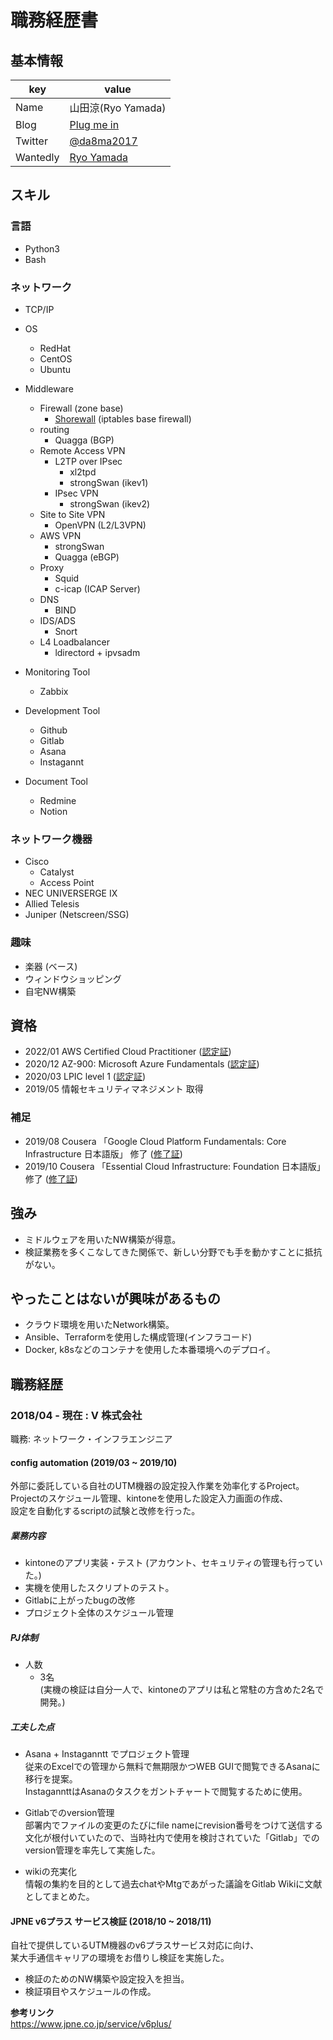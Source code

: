 # 職務経歴書

## 基本情報

|key|value|
|---|-----|
|Name| 山田涼(Ryo Yamada) |
|Blog|[Plug me in](https://blog.da8ma.com/)|
|Twitter|[@da8ma2017](https://twitter.com/da8ma2017)|
|Wantedly| [Ryo Yamada](https://www.wantedly.com/users/124186115) |


## スキル
### 言語
- Python3
- Bash

<!---
### Framework

- Ruby on Rails
- Laravel
- Spring Boot
- などなど
-->

### ネットワーク

<!--
- 言語やフレームワークに限らないスキル。開発手法やプロセス、ツールなど
-->

- TCP/IP
- OS
  - RedHat
  - CentOS
  - Ubuntu

- Middleware
  - Firewall (zone base)
    - [Shorewall](http://shorewall.org/) 
    (iptables base firewall)
  - routing
    - Quagga (BGP)
  - Remote Access VPN
    - L2TP over IPsec
      - xl2tpd
      - strongSwan (ikev1)
    - IPsec VPN
       - strongSwan (ikev2)
  - Site to Site VPN
    - OpenVPN (L2/L3VPN)
  - AWS VPN
    - strongSwan
    - Quagga (eBGP)
  - Proxy
    - Squid
    - c-icap (ICAP Server)
  - DNS
    - BIND
  - IDS/ADS
    - Snort
  - L4 Loadbalancer 
    - ldirectord + ipvsadm
- Monitoring Tool
  - Zabbix
- Development Tool
  - Github
  - Gitlab
  - Asana
  - Instagannt
- Document Tool
  - Redmine
  - Notion

### ネットワーク機器

- Cisco
  - Catalyst
  - Access Point
- NEC UNIVERSERGE IX
- Allied Telesis
- Juniper (Netscreen/SSG)

### 趣味

- 楽器 (ベース)
- ウィンドウショッピング
- 自宅NW構築
<!--
- Honeypot
GCP上(GCE + Stackdriver logging + Big query)で  「WOWHoneypot」と「Cowrie」を運用中。
-->

## 資格

- 2022/01 AWS Certified Cloud Practitioner ([認定証](https://www.credly.com/badges/e5d39f38-5cd7-47cf-b1d4-4ef174e82fe8/public_url))
- 2020/12 AZ-900: Microsoft Azure Fundamentals ([認定証](https://www.youracclaim.com/badges/ff4cfbb2-9123-45b2-b522-c7f7b48f8cde?source=linked_in_profile))
- 2020/03 LPIC level 1 ([認定証](https://cs.lpi.org/caf/Xamman/certification/verify/LPI000411634/2r4garaqyy))
- 2019/05 情報セキュリティマネジメント 取得

### 補足

- 2019/08 Cousera 「Google Cloud Platform Fundamentals: Core Infrastructure 日本語版」 修了 ([修了証](https://www.coursera.org/account/accomplishments/verify/F9PQFFKYBPHJ))
- 2019/10 Cousera 「Essential Cloud Infrastructure: Foundation 日本語版」 修了 ([修了証](https://www.coursera.org/account/accomplishments/verify/M3WSKG9YR3K9))

<!--## Language

- 日本語
  - ネイティブ
- 英語
  - かんたんな日常会話ができる
  - TOEIC: xxx点
-->

## 強み

* ミドルウェアを用いたNW構築が得意。
* 検証業務を多くこなしてきた関係で、新しい分野でも手を動かすことに抵抗がない。

## やったことはないが興味があるもの

- クラウド環境を用いたNetwork構築。
- Ansible、Terraformを使用した構成管理(インフラコード)
- Docker, k8sなどのコンテナを使用した本番環境へのデプロイ。

## 職務経歴

### 2018/04 - 現在 : V 株式会社

職務: ネットワーク・インフラエンジニア

#### config automation (2019/03 ~ 2019/10)

外部に委託している自社のUTM機器の設定投入作業を効率化するProject。<br> Projectのスケジュール管理、kintoneを使用した設定入力画面の作成、<br>設定を自動化するscriptの試験と改修を行った。

##### 業務内容

- kintoneのアプリ実装・テスト (アカウント、セキュリティの管理も行っていた。)
- 実機を使用したスクリプトのテスト。
- Gitlabに上がったbugの改修
- プロジェクト全体のスケジュール管理

##### PJ体制

- 人数
    - 3名 <br>(実機の検証は自分一人で、kintoneのアプリは私と常駐の方含めた2名で開発。)

##### 工夫した点

- Asana + Instaganntt でプロジェクト管理<br>
従来のExcelでの管理から無料で無期限かつWEB GUIで閲覧できるAsanaに移行を提案。<br> InstagannttはAsanaのタスクをガントチャートで閲覧するために使用。

- Gitlabでのversion管理<br>
部署内でファイルの変更のたびにfile nameにrevision番号をつけて送信する文化が根付いていたので、当時社内で使用を検討されていた「Gitlab」でのversion管理を率先して実施した。

- wikiの充実化<br>
情報の集約を目的として過去chatやMtgであがった議論をGitlab Wikiに文献としてまとめた。

#### JPNE v6プラス サービス検証 (2018/10 ~ 2018/11)

自社で提供しているUTM機器のv6プラスサービス対応に向け、<br>某大手通信キャリアの環境をお借りし検証を実施した。

- 検証のためのNW構築や設定投入を担当。
- 検証項目やスケジュールの作成。

**参考リンク** <br>
https://www.jpne.co.jp/service/v6plus/


<!---
## 課外活動

### 社外プロジェクト
* [運営に携わっているコミュニティ](そのコミュニティのconnpassやカンファレンスページのリンクとか)
* [副業で携わっているサービス](そのサービスのランディングページのリンクとか)

### 過去の登壇資料
* [Speaker Deck](Speaker Deckの自分の資料のページとか)

### 受賞歴
* [イベント名と受賞した賞](イベントのランディングページのリンクや、結果がわかる記事など)

### 執筆歴
* [書籍の名前](Amazonのリンクとか)
* [Qiita](Qiitaの自分のプロフィールのリンクとか)
* [ネットメディアの記事](記事のリンクとか)
* [SoftwareDesignやWEB+DBのこの月の特集](その月のアーカイブのリンクとか)
* [技術系同人誌](boothのリンクとか自分のサイトの紹介リンクとか)
-->
